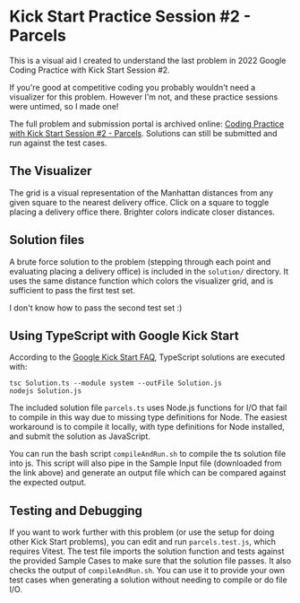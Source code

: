# Kick Start Practice Session #2 - Parcels
This is a visual aid I created to understand the last problem in 2022 Google Coding Practice with Kick Start Session #2.

If you're good at competitive coding you probably wouldn't need a visualizer for this problem. However I'm not, and these practice sessions were untimed, so I made one!

The full problem and submission portal is archived online: [Coding Practice with Kick Start Session #2 - Parcels](https://codingcompetitions.withgoogle.com/kickstart/round/00000000008f4a94/0000000000b55465). Solutions can still be submitted and run against the test cases.


## The Visualizer
The grid is a visual representation of the Manhattan distances from any given square to the nearest delivery office. Click on a square to toggle placing a delivery office there. Brighter colors indicate closer distances.

## Solution files
A brute force solution to the problem (stepping through each point and evaluating placing a delivery office) is included in the `solution/` directory. It uses the same distance function which colors the visualizer grid, and is sufficient to pass the first test set.

I don't know how to pass the second test set :)


## Using TypeScript with Google Kick Start
According to the [Google Kick Start FAQ](https://codingcompetitions.withgoogle.com/kickstart/faq), TypeScript solutions are executed with:

```
tsc Solution.ts --module system --outFile Solution.js
nodejs Solution.js
```

The included solution file `parcels.ts` uses Node.js functions for I/O that fail to compile in this way due to missing type definitions for Node. The easiest workaround is to compile it locally, with type definitions for Node installed, and submit the solution as JavaScript.

You can run the bash script `compileAndRun.sh` to compile the ts solution file into js. This script will also pipe in the Sample Input file (downloaded from the link above) and generate an output file which can be compared against the expected output.

## Testing and Debugging
If you want to work further with this problem (or use the setup for doing other Kick Start problems), you can edit and run `parcels.test.js`, which requires Vitest. The test file imports the solution function and tests against the provided Sample Cases to make sure that the solution file passes. It also checks the output of `compileAndRun.sh`. You can use it to provide your own test cases when generating a solution without needing to compile or do file I/O.